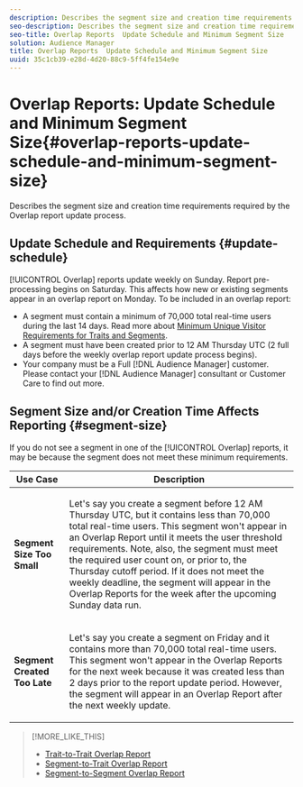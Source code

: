 ```yaml
---
description: Describes the segment size and creation time requirements required by the Overlap report update process.
seo-description: Describes the segment size and creation time requirements required by the Overlap report update process.
seo-title: Overlap Reports  Update Schedule and Minimum Segment Size
solution: Audience Manager
title: Overlap Reports  Update Schedule and Minimum Segment Size
uuid: 35c1cb39-e28d-4d20-88c9-5ff4fe154e9e
---
```


# Overlap Reports: Update Schedule and Minimum Segment Size{#overlap-reports-update-schedule-and-minimum-segment-size}

Describes the segment size and creation time requirements required by the Overlap report update process.

## Update Schedule and Requirements {#update-schedule}

[!UICONTROL Overlap] reports update weekly on Sunday. Report pre-processing begins on Saturday. This affects how new or existing segments appear in an overlap report on Monday. To be included in an overlap report:

* A segment must contain a minimum of 70,000 total real-time users during the last 14 days. Read more about [Minimum Unique Visitor Requirements for Traits and Segments](../../reporting/report-sampling.md#data-sampling-ratio). 
* A segment must have been created prior to 12 AM Thursday UTC (2 full days before the weekly overlap report update process begins). 
* Your company must be a Full [!DNL Audience Manager] customer. Please contact your [!DNL Audience Manager] consultant or Customer Care to find out more.

## Segment Size and/or Creation Time Affects Reporting {#segment-size}

If you do not see a segment in one of the [!UICONTROL Overlap] reports, it may be because the segment does not meet these minimum requirements.

<table id="table_BE2937C1FA314BBDBD1D026321D6E6B1"> 
 <thead> 
  <tr> 
   <th colname="col1" class="entry"> Use Case </th> 
   <th colname="col2" class="entry"> Description </th> 
  </tr> 
 </thead>
 <tbody> 
  <tr> 
   <td colname="col1"> <p> <b>Segment Size Too Small</b> </p> </td> 
   <td colname="col2"> <p>Let's say you create a segment before 12 AM Thursday UTC, but it contains less than 70,000 total real-time users. This segment won't appear in an <span class="wintitle"> Overlap Report</span> until it meets the user threshold requirements. Note, also, the segment must meet the required user count on, or prior to, the Thursday cutoff period. If it does not meet the weekly deadline, the segment will appear in the <span class="wintitle"> Overlap Reports</span> for the week after the upcoming Sunday data run. </p> </td> 
  </tr> 
  <tr> 
   <td colname="col1"> <p> <b>Segment Created Too Late</b> </p> </td> 
   <td colname="col2"> <p>Let's say you create a segment on Friday and it contains more than 70,000 total real-time users. This segment won't appear in the <span class="wintitle"> Overlap Reports</span> for the next week because it was created less than 2 days prior to the report update period. However, the segment will appear in an <span class="wintitle"> Overlap Report</span> after the next weekly update. </p> </td> 
  </tr> 
 </tbody> 
</table>

>[!MORE_LIKE_THIS]
>
>* [Trait-to-Trait Overlap Report](../../reporting/dynamic-reports/trait-trait-overlap-report.md#trait-to-trait-overlap-report)
>* [Segment-to-Trait Overlap Report](../../reporting/dynamic-reports/segment-trait-overlap-report.md#concept_36186B1ABEA34A6AAC7F5CF938A122B7)
>* [Segment-to-Segment Overlap Report](../../reporting/dynamic-reports/segment-segment-overlap-report.md)
